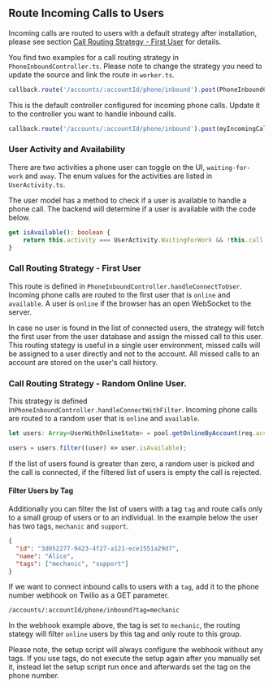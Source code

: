 ## Route Incoming Calls to Users

Incoming calls are routed to users with a default strategy after installation, please see section [Call Routing Strategy - First User](#call-routing-strategy---first-user) for details.

You find two examples for a call routing strategy in `PhoneInboundController.ts`. Please note to change the strategy you need to update the source and link the route in `worker.ts`.

```javascript
callback.route('/accounts/:accountId/phone/inbound').post(PhoneInboundController.handleConnectToUser);
```

This is the default controller configured for incoming phone calls. Update it to the controller you want to handle inbound calls.

```javascript
callback.route('/accounts/:accountId/phone/inbound').post(myIncomingCallHandler);
```

### User Activity and Availability

There are two activities a phone user can toggle on the UI, `waiting-for-work` and `away`. The enum values for the activities are listed in `UserActivity.ts`.

The user model has a method to check if a user is available to handle a phone call. The backend will determine if a user is available with the code below.

```typescript
get isAvailable(): boolean {
	return this.activity === UserActivity.WaitingForWork && !this.call;
}
```

### Call Routing Strategy - First User

This route is defined in `PhoneInboundController.handleConnectToUser`. Incoming phone calls are routed to the first user that is `online` and `available`. A user is `online` if the browser has an open WebSocket to the server.

In case no user is found in the list of connected users, the strategy will fetch the first user from the user database and assign the missed call to this user. This routing stategy is useful in a single user environment, missed calls will be assigned to a user directly and not to the account. All missed calls to an account are stored on the user's call history.

### Call Routing Strategy - Random Online User.

This strategy is defined in`PhoneInboundController.handleConnectWithFilter`. Incoming phone calls are routed to a random user that is `online` and `available`.

```typescript
let users: Array<UserWithOnlineState> = pool.getOnlineByAccount(req.account);

users = users.filter((user) => user.isAvailable);
```

If the list of users found is greater than zero, a random user is picked and the call is connected, if the filtered list of users is empty the call is rejected.

#### Filter Users by Tag

Additionally you can filter the list of users with a tag `tag` and route calls only to a small group of users or to an individual. In the example below the user has two tags, `mechanic` and `support`.

```json
{
  "id": "3d052277-9423-4f27-a121-ece1551a29d7",
  "name": "Alice",
  "tags": ["mechanic", "support"]
}
```

If we want to connect inbound calls to users with a `tag`, add it to the phone number webhook on Twilio as a GET parameter.

```
/accounts/:accountId/phone/inbound?tag=mechanic
```

In the webhook example above, the tag is set to `mechanic`, the routing stategy will filter `online` users by this tag and only route to this group.

Please note, the setup script will always configure the webhook without any tags. If you use tags, do not execute the setup again after you manually set it, instead let the setup script run once and afterwards set the tag on the phone number.
